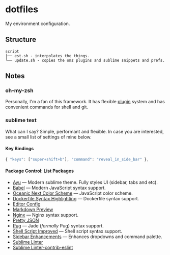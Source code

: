 dotfiles
========

My environment configuration.


## Structure

```
script
├── est.sh - interpolates the things.
└── update.sh - copies the omz plugins and sublime snippets and prefs.
```

## Notes


### oh-my-zsh

Personally, I'm a fan of this framework. It has flexible [plugin](https://github.com/robbyrussell/oh-my-zsh#plugins) system and has convenient commands for shell and git.


### sublime text

What can I say? Simple, performant and flexible. In case you are interested, see a small list of settings of mine below.


#### Key Bindings

```javascript
{ "keys": ["super+shift+b"], "command": "reveal_in_side_bar" },
```


#### Package Control: List Packages

* [Ayu](https://packagecontrol.io/packages/ayu) — Modern sublime theme. Fully styles UI (sidebar, tabs and etc).
* [Babel](https://packagecontrol.io/packages/Babel) — Modern JavaScript syntax support.
* [Oceanic Next Color Scheme](https://packagecontrol.io/packages/Oceanic%20Next%20Color%20Scheme) — JavaScript color scheme.
* [Dockerfile Syntax Highlighting](https://packagecontrol.io/packages/Dockerfile%20Syntax%20Highlighting) — Dockerfile syntax support.
* [Editor Config](https://packagecontrol.io/packages/EditorConfig)
* [Markdown Preview](https://packagecontrol.io/packages/Markdown%20Preview)
* [Nginx](https://packagecontrol.io/packages/nginx) — Nginx syntax support.
* [Pretty JSON](https://packagecontrol.io/packages/Pretty%20JSON)
* [Pug](https://packagecontrol.io/packages/Pug) — Jade (*formally* Pug) syntax support.
* [Shell Script Improved](https://packagecontrol.io/packages/ShellScriptImproved) — Shell script syntax support.
* [Sidebar Enhancements](https://packagecontrol.io/packages/SideBarEnhancements) — Enhances dropdowns and command palette.
* [Sublime Linter](https://packagecontrol.io/packages/SublimeLinter)
* [Sublime Linter-contrib-eslint](https://packagecontrol.io/packages/SublimeLinter-contrib-eslint)
